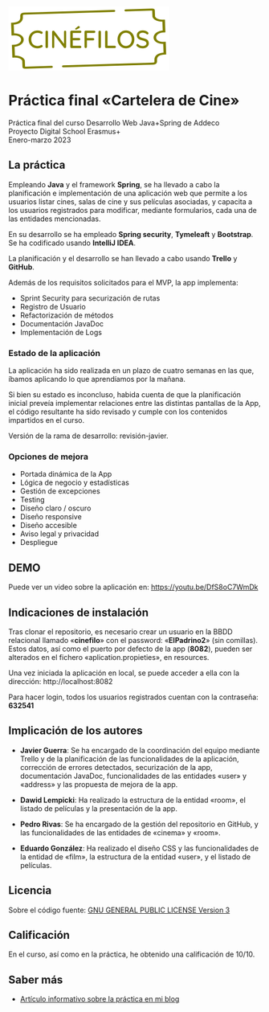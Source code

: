 ![Logo Cinéfilos](src/main/resources/static/img/logo.svg)  

# Práctica final «Cartelera de Cine»

Práctica final del curso Desarrollo Web Java+Spring de Addeco  
Proyecto Digital School Erasmus+  
Enero-marzo 2023

## La práctica

Empleando **Java** y el framework **Spring**, se ha llevado a cabo la planificación e implementación de una aplicación web que permite a los usuarios listar cines, salas de cine y sus películas asociadas, y capacita a los usuarios registrados para modificar, mediante formularios, cada una de las entidades mencionadas.

En su desarrollo se ha empleado **Spring security**, **Tymeleaft** y **Bootstrap**. Se ha codificado usando **IntelliJ IDEA**.

La planificación y el desarrollo se han llevado a cabo usando **Trello** y **GitHub**.

Además de los requisitos solicitados para el MVP, la app implementa:

- Sprint Security para securización de rutas
- Registro de Usuario
- Refactorización de métodos
- Documentación JavaDoc
- Implementación de Logs

### Estado de la aplicación

La aplicación ha sido realizada en un plazo de cuatro semanas en las que, íbamos aplicando lo que aprendíamos por la mañana.  

Si bien su estado es inconcluso, habida cuenta de que la planificación inicial preveía implementar relaciones entre las distintas pantallas de la App, el código resultante ha sido revisado y cumple con los contenidos impartidos en el curso.  

Versión de la rama de desarrollo: revisión-javier.  

### Opciones de mejora

- Portada dinámica de la App  
- Lógica de negocio y estadísticas
- Gestión de excepciones  
- Testing  
- Diseño claro / oscuro
- Diseño responsive  
- Diseño accesible   
- Aviso legal y privacidad
- Despliegue  

## DEMO

Puede ver un video sobre la aplicación en: https://youtu.be/DfS8oC7WmDk

## Indicaciones de instalación

Tras clonar el repositorio, es necesario crear un usuario en la BBDD relacional llamado «**cinefilo**» con el password: «**ElPadrino2**» (sin comillas). Estos datos, así como el puerto por defecto de la app (**8082**), pueden ser alterados en el fichero «aplication.propieties», en resources.

Una vez iniciada la aplicación en local, se puede acceder a ella con la dirección: http://localhost:8082

Para hacer login, todos los usuarios registrados cuentan con la contraseña: **632541**

## Implicación de los autores

* **Javier Guerra**: Se ha encargado de la coordinación del equipo mediante Trello y de la planificación de las funcionalidades de la aplicación, corrección de errores detectados, securización de la app, documentación JavaDoc, funcionalidades de las entidades «user» y «address» y las propuesta de mejora de la app.


* **Dawid Lempicki**: Ha realizado la estructura de la entidad «room», el listado de películas y la presentación de la app.


* **Pedro Rivas**: Se ha encargado de la gestión del repositorio en GitHub, y las funcionalidades de las entidades de «cinema» y «room».


* **Eduardo González**: Ha realizado el diseño CSS y las funcionalidades de la entidad de «film», la estructura de la entidad «user», y el listado de películas.

## Licencia

Sobre el código fuente: [GNU GENERAL PUBLIC LICENSE Version 3](LICENSE)  

## Calificación

En el curso, así como en la práctica, he obtenido una calificación de 10/10.

## Saber más

- [Artículo informativo sobre la práctica en mi blog](https://javguerra.github.io/2023-03-17-cartelera-java-spring/)
